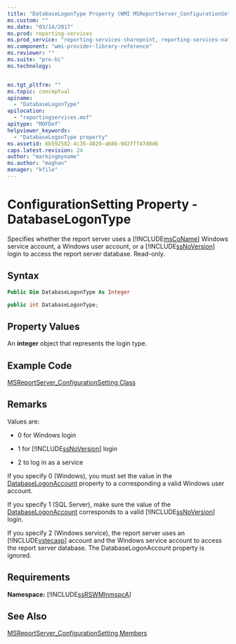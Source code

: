 ```yaml
---
title: "DatabaseLogonType Property (WMI MSReportServer_ConfigurationSetting) | Microsoft Docs"
ms.custom: ""
ms.date: "03/14/2017"
ms.prod: reporting-services
ms.prod_service: "reporting-services-sharepoint, reporting-services-native"
ms.component: "wmi-provider-library-reference"
ms.reviewer: ""
ms.suite: "pro-bi"
ms.technology: 


ms.tgt_pltfrm: ""
ms.topic: conceptual
apiname: 
  - "DatabaseLogonType"
apilocation: 
  - "reportingservices.mof"
apitype: "MOFDef"
helpviewer_keywords: 
  - "DatabaseLogonType property"
ms.assetid: 6b592582-4c35-4029-ab86-982fff47d8d6
caps.latest.revision: 24
author: "markingmyname"
ms.author: "maghan"
manager: "kfile"
---
```

# ConfigurationSetting Property - DatabaseLogonType
  Specifies whether the report server uses a [!INCLUDE[msCoName](../../includes/msconame-md.md)] Windows service account, a Windows user account, or a [!INCLUDE[ssNoVersion](../../includes/ssnoversion-md.md)] login to access the report server database. Read-only.  
  
## Syntax  
  
```vb  
Public Dim DatabaseLogonType As Integer  
```  
  
```csharp  
public int DatabaseLogonType;  
```  
  
## Property Values  
 An **integer** object that represents the login type.  
  
## Example Code  
 [MSReportServer_ConfigurationSetting Class](../../reporting-services/wmi-provider-library-reference/msreportserver-configurationsetting-class.md)  
  
## Remarks  
 Values are:  
  
-   0 for Windows login  
  
-   1 for [!INCLUDE[ssNoVersion](../../includes/ssnoversion-md.md)] login  
  
-   2 to log in as a service  
  
 If you specify 0 (Windows), you must set the value in the [DatabaseLogonAccount](../../reporting-services/wmi-provider-library-reference/configurationsetting-property-databaselogonaccount.md) property to a corresponding a valid Windows user account.  
  
 If you specify 1 (SQL Server), make sure the value of the [DatabaseLogonAccount](../../reporting-services/wmi-provider-library-reference/configurationsetting-property-databaselogonaccount.md) corresponds to a valid [!INCLUDE[ssNoVersion](../../includes/ssnoversion-md.md)] login.  
  
 If you specify 2 (Windows service), the report server uses an [!INCLUDE[vstecasp](../../includes/vstecasp-md.md)] account and the Windows service account to access the report server database. The DatabaseLogonAccount property is ignored.  
  
## Requirements  
 **Namespace:** [!INCLUDE[ssRSWMInmspcA](../../includes/ssrswminmspca-md.md)]  
  
## See Also  
 [MSReportServer_ConfigurationSetting Members](../../reporting-services/wmi-provider-library-reference/msreportserver-configurationsetting-members.md)  
  
  
